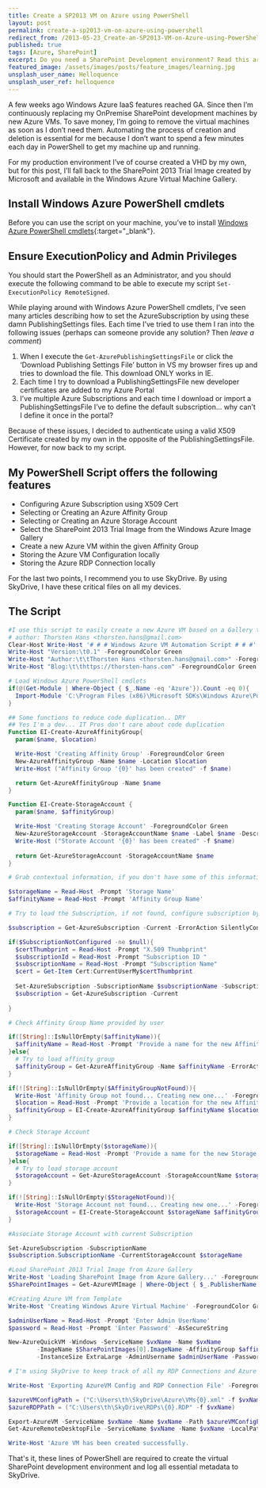 ```yaml
---
title: Create a SP2013 VM on Azure using PowerShell
layout: post
permalink: create-a-sp2013-vm-on-azure-using-powershell
redirect_from: /2013-05-23_Create-an-SP2013-VM-on-Azure-using-PowerShell-697b3071bce2
published: true
tags: [Azure, SharePoint]
excerpt: Do you need a SharePoint Development environment? Read this article and learn how to spin it up in Azure using PoSh.
featured_image: /assets/images/posts/feature_images/learning.jpg
unsplash_user_name: Helloquence
unsplash_user_ref: helloquence
---
```


A few weeks ago Windows Azure IaaS features reached GA. Since then I’m continuously replacing my OnPremise SharePoint development machines by new Azure VMs. To save money, I’m going to remove the virtual machines as soon as I don’t need them. Automating the process of creation and deletion is essential for me because I don’t want to spend a few minutes each day in PowerShell to get my machine up and running.

For my production environment I’ve of course created a VHD by my own, but for this post, I’ll fall back to the SharePoint 2013 Trial Image created by Microsoft and available in the Windows Azure Virtual Machine Gallery.

## Install Windows Azure PowerShell cmdlets

Before you can use the script on your machine, you’ve to install [Windows Azure PowerShell cmdlets](https://www.windowsazure.com/en-us/manage/downloads/){:target="_blank"}.

## Ensure ExecutionPolicy and Admin Privileges

You should start the PowerShell as an Administrator, and you should execute the following command to be able to execute my script `Set-ExecutionPolicy RemoteSigned`.

While playing around with Windows Azure PowerShell cmdlets, I’ve seen many articles describing how to set the AzureSubscription by using these damn PublishingSettings files. Each time I’ve tried to use them I ran into the following issues (perhaps can someone provide any solution? Then *leave a comment*)

1. When I execute the `Get-AzurePublishingSettingsFile` or click the ‘Download Publishing Settings File’ button in VS my browser fires up and tries to download the file. This download ONLY works in IE.
2. Each time I try to download a PublishingSettingsFile new developer certificates are added to my Azure Portal
3. I’ve multiple Azure Subscriptions and each time I download or import a PublishingSettingsFile I’ve to define the default subscription... why can’t I define it once in the portal?

Because of these issues, I decided to authenticate using a valid X509 Certificate created by my own in the opposite of the PublishingSettingsFile. However, for now back to my script.

## My PowerShell Script offers the following features

- Configuring Azure Subscription using X509 Cert
- Selecting or Creating an Azure Affinity Group
- Selecting or Creating an Azure Storage Account
- Select the SharePoint 2013 Trial Image from the Windows Azure Image Gallery
- Create a new Azure VM within the given Affinity Group
- Storing the Azure VM Configuration locally
- Storing the Azure RDP Connection locally

For the last two points, I recommend you to use SkyDrive. By using SkyDrive, I have these critical files on all my devices.

## The Script

```powershell
#I use this script to easily create a new Azure VM based on a Gallery template
# author: Thorsten Hans <thorsten.hans@gmail.com>
Clear-Host Write-Host '# # # Windows Azure VM Automation Script # # #' -ForegroundColor Green
Write-Host "Version:\t0.1" -ForegroundColor Green
Write-Host "Author:\t\tThorsten Hans <thorsten.hans@gmail.com>" -ForegroundColor Green
Write-Host "Blog:\t\thttps://thorsten-hans.com" -ForegroundColor Green

# Load Windows Azure PowerShell cmdlets
if(@(Get-Module | Where-Object { $_.Name -eq 'Azure'}).Count -eq 0){
  Import-Module 'C:\Program Files (x86)\Microsoft SDKs\Windows Azure\PowerShell\Azure\Azure.psd1'
}

## Some functions to reduce code duplication.. DRY 
## Yes I'm a dev... IT Pros don't care about code duplication 
Function EI-Create-AzureAffinityGroup{
  param($name, $location)

  Write-Host 'Creating Affinity Group' -ForegroundColor Green
  New-AzureAffinityGroup -Name $name -Location $location
  Write-Host ("Affinity Group '{0}' has been created" -f $name)

  return Get-AzureAffinityGroup -Name $name
}

Function EI-Create-StorageAccount { 
  param($name, $affinityGroup)

  Write-Host 'Creating Storage Account' -ForegroundColor Green
  New-AzureStorageAccount -StorageAccountName $name -Label $name -Description $name -AffinityGroup $affinityGroup.Name
  Write-Host ("Storate Account '{0}' has been created" -f $name)
  
  return Get-AzureStorageAccount -StorageAccountName $name
}

# Grab contextual information, if you don't have some of this information, leave it blank

$storageName = Read-Host -Prompt 'Storage Name'
$affinityName = Read-Host -Prompt 'Affinity Group Name'

# Try to load the Subscription, if not found, configure subscription by using X.509 Cert`

$subscription = Get-AzureSubscription -Current -ErrorAction SilentlyContinue -ErrorVariable SubscriptionNotConfigured

if($SubscriptionNotConfigured -ne $null){
  $certThumbprint = Read-Host -Prompt "X.509 Thumbprint"
  $subscriptionId = Read-Host -Prompt "Subscription ID "
  $subscriptionName = Read-Host -Prompt "Subscription Name"
  $cert = Get-Item Cert:CurrentUserMy$certThumbprint 
  
  Set-AzureSubscription -SubscriptionName $subscriptionName -SubscriptionId $subscriptionId -Certificate $cert
  $subscription = Get-AzureSubscription -Current
  
}

# Check Affinity Group Name provided by user

if([String]::IsNullOrEmpty($affinityName)){
  $affinityName = Read-Host -Prompt 'Provide a name for the new Affinity Group'
}else{
  # Try to load affinity group
  $affinityGroup = Get-AzureAffinityGroup -Name $affinityName -ErrorAction SilentlyContinue -ErrorVariable AffinityGroupNotFound
}

if(![String]::IsNullOrEmpty($AffinityGroupNotFound)){
  Write-Host 'Affinity Group not found... Creating new one...' -ForegroundColor Yellow
  $location = Read-Host -Prompt 'Provide a location for the new Affinity Group'
  $affinityGroup = EI-Create-AzureAffinityGroup $affinityName $location
}

# Check Storage Account

if([String]::IsNullOrEmpty($storageName)){
  $storageName = Read-Host -Prompt 'Provide a name for the new Storage Account'
}else{
  # Try to load storage account
  $storageAccount = Get-AzureStorageAccount -StorageAccountName $storageName -ErrorAction SilentlyContinue -ErrorVariable StorageNotFound
}

if(![String]::IsNullOrEmpty($StorageNotFound)){
  Write-Host 'Storage Account not found... Creating new one...' -ForegroundColor Yellow
  $storageAccount = EI-Create-StorageAccount $storageName $affinityGroup
}

#Associate Storage Account with current Subscription

Set-AzureSubscription -SubscriptionName 
$subscription.SubscriptionName -CurrentStorageAccount $storageName

#Load SharePoint 2013 Trial Image from Azure Gallery
Write-Host 'Loading SharePoint Image from Azure Gallery...' -ForegroundColor Green
$SharePointImages = Get-AzureVMImage | Where-Object { $_.PublisherName -eq 'Microsoft SharePoint Group'}

#Creating Azure VM from Template 
Write-Host 'Creating Windows Azure Virtual Machine' -ForegroundColor Green $vxName = Read-Host -Prompt 'Enter virtual machine name' 

$adminUserName = Read-Host -Prompt 'Enter Admin UserName'
$password = Read-Host -Prompt 'Enter Password' -AsSecureString

New-AzureQuickVM -Windows -ServiceName $vxName -Name $vxName 
        -ImageName $SharePointImages[0].ImageName -AffinityGroup $affinityGroup.Name 
        -InstanceSize ExtraLarge -AdminUsername $adminUserName -Password $password

# I'm using SkyDrive to keep track of all my RDP Connections and Azure VM Configurations...

Write-Host 'Exporting AzureVM Config and RDP Connection File' -ForegroundColor Green

$azureVMConfigPath = ("C:\Users\th\SkyDrive\Azure\VMs{0}.xml" -f $vxName) 
$azureRDPPath = ("C:\Users\th\SkyDrive\RDPs\{0}.RDP" -f $vxName)

Export-AzureVM -ServiceName $vxName -Name $vxName -Path $azureVMConfigPath 
Get-AzureRemoteDesktopFile -ServiceName $vxName -Name $vxName -LocalPath $azureRDPPath

Write-Host 'Azure VM has been created successfully.

```

That's it, these lines of PowerShell are required to create the virtual SharePoint development environment and log all essential metadata to SkyDrive.


